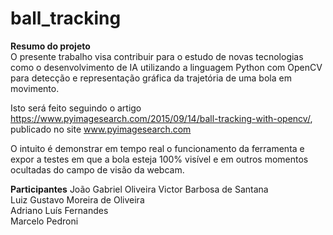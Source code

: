 # ball_tracking

__Resumo do projeto__  
O presente trabalho visa contribuir para o estudo de novas tecnologias como o desenvolvimento de IA utilizando a linguagem Python com OpenCV para detecção e representação gráfica da trajetória de uma bola em movimento. 
  
Isto será feito seguindo o artigo https://www.pyimagesearch.com/2015/09/14/ball-tracking-with-opencv/, publicado no site www.pyimagesearch.com  
  
O intuito é demonstrar em tempo real o funcionamento da ferramenta e expor a testes em que a bola esteja 100% visível e em outros momentos ocultadas do campo de visão da webcam.  
  
__Participantes__
João Gabriel Oliveira
Victor Barbosa de Santana  
Luiz Gustavo Moreira de Oliveira  
Adriano Luís Fernandes  
Marcelo Pedroni  
